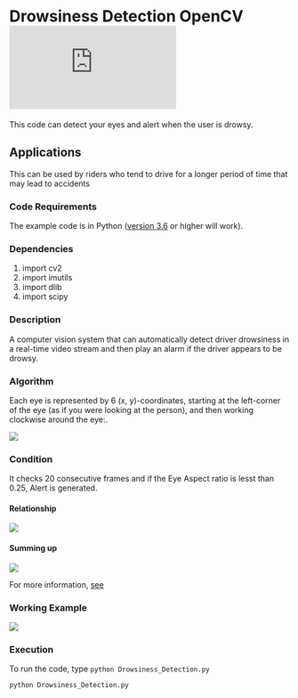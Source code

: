 # Drowsiness Detection OpenCV ![](https://github.com/SamarthMR/Drowsiness-Detection-of-Driver/edit/v3.6-drowsy/readme.md)
This code can detect your eyes and alert when the user is drowsy.

## Applications
This can be used by riders who tend to drive for a longer period of time that may lead to accidents


### Code Requirements
The example code is in Python ([version 3.6](https://www.python.org/download/releases/2.7/) or higher will work). 

### Dependencies

1) import cv2
2) import imutils
3) import dlib
4) import scipy


### Description

A computer vision system that can automatically detect driver drowsiness in a real-time video stream and then play an alarm if the driver appears to be drowsy.

### Algorithm

Each eye is represented by 6 (x, y)-coordinates, starting at the left-corner of the eye (as if you were looking at the person), and then working clockwise around the eye:.

<img src="https://github.com/akshaybahadur21/Drowsiness_Detection/blob/master/eye1.jpg">

### Condition

It checks 20 consecutive frames and if the Eye Aspect ratio is lesst than 0.25, Alert is generated.

#### Relationship

<img src="https://github.com/akshaybahadur21/Drowsiness_Detection/blob/master/eye2.png">

#### Summing up

<img src="https://github.com/akshaybahadur21/Drowsiness_Detection/blob/master/eye3.jpg">


For more information, [see](https://www.pyimagesearch.com/2017/05/08/drowsiness-detection-opencv/)

### Working Example

<img src="https://github.com/akshaybahadur21/Drowsiness_Detection/blob/master/drowsy.gif">



### Execution
To run the code, type `python Drowsiness_Detection.py`

```
python Drowsiness_Detection.py
```
